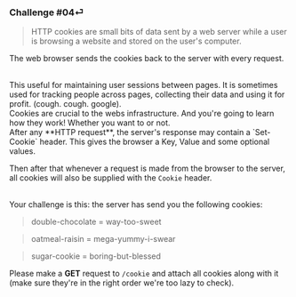 ### Challenge #04⏎

> HTTP cookies are small bits of data sent by a web server while a user is browsing a website and stored on the user's computer.

The web browser sends the cookies back to the server with every request.

<br/>
This useful for maintaining user sessions between pages. It is sometimes used for tracking people across pages, collecting their data and using it for profit. (cough. cough. google).

<br/>
Cookies are crucial to the webs infrastructure. And you're going to learn how they work! Whether you want to or not.

<br/>
After any **HTTP request**, the server's response may contain a `Set-Cookie` header. This gives the browser a Key, Value and some optional values.

Then after that whenever a request is made from the browser to the server, all cookies will also be supplied with the `Cookie` header.

<br/>
Your challenge is this: the server has send you the following cookies:

> double-chocolate = way-too-sweet

> oatmeal-raisin = mega-yummy-i-swear

> sugar-cookie = boring-but-blessed

Please make a **GET** request to `/cookie` and attach all cookies along with it (make sure they're in the right order we're too lazy to check).
